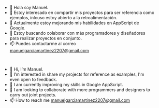 - 👋 Hola soy Manuel.
- 👀 Estoy interesado en compartir mis proyectos para ser referencia como ejemplos,  inlcuso estoy abierto a la retroalimentación.
- 🌱 Actualmente estoy mejorando mis habilidades en AppScript de Google.
- 💞️ Estoy buscando colaborar con más programadores y diseñadores para realizar proyectos en conjunto.
- 📫 Puedes contactarme al correo manuelgarciamartinez2207@gmail.com

<br>

- 👋 Hi, I’m Manuel.
- 👀 I’m interested in share my projects for reference as examples, I'm even open to feedback.
- 🌱 I am currently improving my skills in Google AppScript.
- 💞️ I am looking to collaborate with more programmers and designers to carry out joint projects.
- 📫 How to reach me manuelgarciamartinez2207@gmail.com

<!---
ManuelGarcia2207/ManuelGarcia2207 is a ✨ special ✨ repository because its `README.md` (this file) appears on your GitHub profile.
You can click the Preview link to take a look at your changes.
--->
